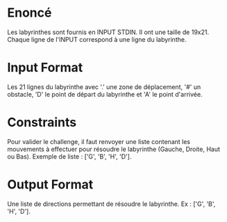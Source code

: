 # Enoncé
Les labyrinthes sont fournis en INPUT STDIN. Il ont une taille de 19x21. Chaque ligne de l'INPUT correspond à une ligne du labyrinthe.

# Input Format
Les 21 lignes du labyrinthe avec '.' une zone de déplacement, '#' un obstacle, 'D' le point de départ du labyrinthe et 'A' le point d'arrivée.

# Constraints
Pour valider le challenge, il faut renvoyer une liste contenant les mouvements à effectuer pour résoudre le labyrinthe (Gauche, Droite, Haut ou Bas). Exemple de liste : ['G', 'B', 'H', 'D'].

# Output Format
Une liste de directions permettant de résoudre le labyrinthe. Ex : ['G', 'B', 'H', 'D'].